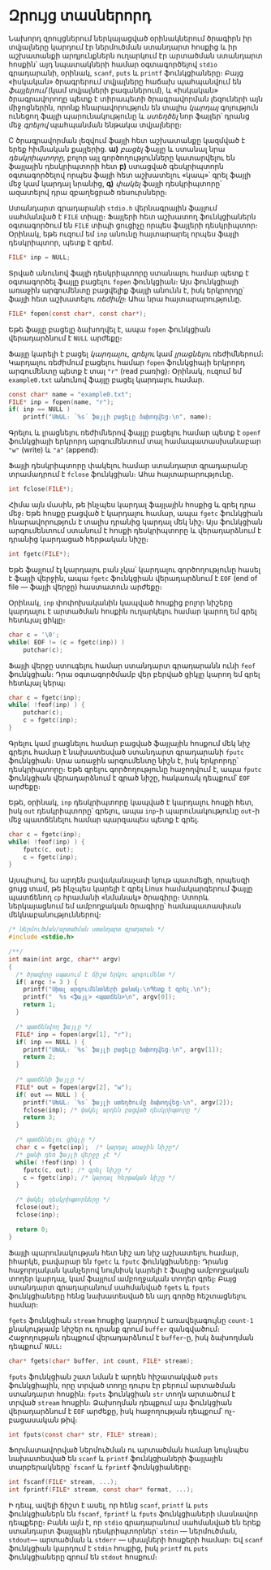 # Զրույց տասներորդ

Նախորդ զրույցներում ներկայացված օրինակներում ծրագիրն իր տվյալները կարդում էր ներմուծման ստանդարտ հոսքից և իր աշխատանքի արդյունքներն ուղարկում էր արտածման ստանդարտ հոսքին՝ այդ նպատակների համար օգտագործելով `stdio` գրադարանի, օրինակ, `scanf`, `puts` և `printf` ֆունկցիաները։ Բայց «իսկական» ծրագրերում տվյալները հաճախ պահպանվում են _ֆայլերում_ (կամ տվյալների բազաներում), և «իսկական» ծրագրավորողը պետք է տիրապետի ծրագրավորման լեզուների այն միջոցներին, որոնք հնարավորություն են տալիս _կարդալ_ գոյություն ունեցող ֆայլի պարունակությունը և _ստեղծել_ նոր ֆայլեր՝ դրանց մեջ _գրելով_ պահպանման ենթակա տվյալները։

C ծրագրավորման լեզվում ֆայլի հետ աշխատանքը կազմված է երեք հիմնական քայլերից․ __ա)__ _բացել_ ֆայլը և ստանալ նրա _դեսկրիպտորը_, բոլոր այլ գործողությունները կատարվելու են ֆայլային դեսկրիպտորի հետ __բ)__ ստացված գեսկրիպտորն օգտագործելով որպես ֆայլի հետ աշխատելու «կապ»՝ գրել ֆայլի մեջ կամ կարդալ նրանից, __գ)__ _փակել_ ֆայլի դեսկրիպտորը՝ ազատելով դրա զբաղեցրած ռեսուրսները։

Ստանդարտ գրադարանի `stdio.h` վերնագրային ֆայլում սահմանված է `FILE` տիպը։ Ֆայլերի հետ աշխատող ֆունկցիաներն օգտագործում են `FILE` տիպի ցուցիչը որպես ֆայլերի դեսկրիպտոր։ Օրինակ, եթե ուզում եմ `inp` անունը հայտարարել որպես ֆայլի դեսկրիպտոր, պետք է գրեմ․

```c
FILE* inp = NULL;
```

Տրված անունով ֆայլի դեսկրիպտորը ստանալու համար պետք է օգտագործել ֆայլը բացելու `fopen` ֆունկցիան։ Այս ֆունկցիայի առաջին արգումենտը բացվելիք ֆայլի անունն է, իսկ երկրորդը՝ ֆայլի հետ աշխատելու _ռեժիմը_։ Ահա նրա հայտարարությունը․

```c
FILE* fopen(const char*, const char*);
```

Եթե ֆայլը բացելը ձախողվել է, ապա `fopen` ֆունկցիան վերադարձնում է `NULL` արժեքը։

Ֆայլը կարելի է բացել _կարդալու_, _գրելու_ կամ _լրացնելու_ ռեժիմներում։ Կարդալու ռեժիմում բացելու համար `fopen` ֆունկցիայի երկրորդ արգումենտը պետք է տալ `"r"` (read բառից)։ Օրինակ, ուզում եմ `example0.txt` անունով ֆայլը բացել կարդալու համար․

```c
const char* name = "example0.txt";
FILE* inp = fopen(name, "r");
if( inp == NULL )
    printf("ՍԽԱԼ։ ՝%s՝ ֆայլի բացելը ձախողվեց։\n", name);
```

Գրելու և լրացնելու ռեժիմներով ֆայլը բացելու համար պետք է `openf` ֆունկցիայի երկրորդ արգումենտում տալ համապատասխանաբար `"w"` (write) և `"a"` (append)։

Ֆայլի դեսկրիպտորը փակելու համար ստանդարտ գրադարանը տրամադրում է `fclose` ֆունկցիան։ Ահա հայտարարությունը․

```c
int fclose(FILE*);
```

Հիմա այն մասին, թե ինչպես կարդալ ֆայլային հոսքից և գրել դրա մեջ։ Եթե հոսքը բացված է կարդալու համար, ապա `fgetc` ֆունկցիան հնարավորություն է տալիս դրանից կարդալ մեկ նիշ։ Այս ֆունկցիան արգումենտում ստանում է հոսքի դեսկրիպտորը և վերադարձնում է դրանից կարդացած հերթական նիշը։ 

```c
int fgetc(FILE*);
```

Եթե ֆայլում էլ կարդալու բան չկա՝ կարդալու գործողությունը հասել է ֆայլի վերջին, ապա `fgetc` ֆունկցիան վերադարձնում է `EOF` (end of file ― ֆայլի վերջը) հաստատուն արժեքը։

Օրինակ, `inp` փոփոխականին կապված հոսքից բոլոր նիշերը կարդալու է արտածման հոսքին ուղարկելու համար կարող եմ գրել հետևյալ ցիկլը։

```c
char c = '\0';
while( EOF != (c = fgetc(inp)) )
    putchar(c);
```

Ֆայլի վերջը ստուգելու համար ստանդարտ գրադարանն ունի `feof` ֆունկցիան։ Դրա օգտագործմամբ վեր բերված ցիկլը կարող եմ գրել հետևյալ կերպ։

```c
char c = fgetc(inp);
while( !feof(inp) ) {
    putchar(c);
    c = fgetc(inp);
}
```

Գրելու կամ լրացնելու համար բացված ֆայլային հոսքում մեկ նիշ գրելու համար է նախատեսված ստանդարտ գրադարանի `fputc` ֆունկցիան։ Սրա առաջին արգումենտը նիշն է, իսկ երկրորդը՝ դեսկրիպտորը։ Եթե գրելու գործողությունը հաջողվում է, ապա `fputc` ֆունկցիան վերադարձնում է գրած նիշը, հակառակ դեպքում՝ `EOF` արժեքը։

Եթե, օրինակ, `inp` դեսկրիպտորը կապված է կարդալու հոսքի հետ, իսկ `out` դեսկրիպտորը՝ գրելու, ապա `inp`-ի պարունակությունը `out`-ի մեջ պատճենելու համար պարզապես պետք է գրել․

```c
char c = fgetc(inp);
while( !feof(inp) ) {
    fputc(c, out);
    c = fgetc(inp);
}
```

Այսպիսով, ես արդեն բավականաչափ նյութ պատմեցի, որպեսզի ցույց տամ, թե ինչպես կարելի է գրել Linux համակարգերում ֆայլը պատճենող `cp` հրամանի «նմանակ» ծրագիրը։ Ստորև ներկայացնում եմ ամբողջական ծրագիրը՝ համապատասխան մեկնաբանություններով։

```c
/* ներմուծման/արտածման ստանդարտ գրադարան */
#include <stdio.h>

/**/
int main(int argc, char** argv)
{
  /* ծրագիրը սպասում է ճիշտ երկու արգումենտ */
  if( argc != 3 ) {
    printf("Սխալ արգումենտների քանակ։\nՊետք է գրել․\n");
    printf("  %s <ֆայլ> <պատճեն>\n", argv[0]);
    return 1;
  }

  /* պատճենվող ֆայլը */
  FILE* inp = fopen(argv[1], "r");
  if( inp == NULL ) {
    printf("ՍԽԱԼ։ `%s` ֆայլի բացելը ձախողվեց։\n", argv[1]);
    return 2;
  }
  
  /* պատճենի ֆայլը */
  FILE* out = fopen(argv[2], "w");
  if( out == NULL ) {
    printf("ՍԽԱԼ։ `%s` ֆայլի ստեղծումը ձախողվեց։\n", argv[2]);
    fclose(inp); /* փակել արդեն բացված դեսկրիպտորը */
    return 3;
  }

  /* պատճենելու ցիկլը */
  char c = fgetc(inp);  /* կարդալ առաջին նիշը*/
  /* քանի դեռ ֆայլի վերջը չէ */
  while( !feof(inp) ) {
    fputc(c, out); /* գրել նիշը */
    c = fgetc(inp); /* կարդալ հերթական նիշը */
  }

  /* փակել դեսկրիպտորները */
  fclose(out);
  fclose(inp);

  return 0;
}
```

Ֆայլի պարունակության հետ նիշ առ նիշ աշխատելու համար, իհարկե, բավարար են `fgetc` և `fputc` ֆունկցիաները։ Դրանց հաջորդական կանչերով նույնիսկ կարելի է ֆայլից ամբողջական տողեր կարդալ, կամ ֆայլում ամբողջական տողեր գրել։ Բայց ստանդարտ գրադարանում սահմանված `fgets` և `fputs` ֆունկցիաները հենց նախատեսված են այդ գործը հեշտացնելու համար։

`fgets` ֆունկցիան `stream` հոսքից կարդում է առավելագույնը `count-1` քնակությամբ նիշեր ու դրանք գրում `buffer` զանգվածում։ Հաջողության դեպքում վերադարձնում է `buffer`-ը, իսկ ձախողման դեպքում՝ `NULL`։

```c
char* fgets(char* buffer, int count, FILE* stream);
```

`fputs` ֆունկցիան շատ նման է արդեն հիշատակված `puts` ֆունկցիային, որը տրված տողը դուրս էր բերում արտածման ստանդարտ հոսքին։ `fputs` ֆունկցիան `str` տողն արտածում է տրված `stream` հոսքին։ Ձախողման դեպքում այս ֆունկցիան վերադարձնում է `EOF` արժեքը, իսկ հաջողության դեպքում՝ ոչ-բացասական թիվ։

```c
int fputs(const char* str, FILE* stream);
```

Ֆորմատավորված ներմուծման ու արտածման համար նույնպես նախատեսված են `scanf` և `printf` ֆունկցիաների ֆայլային տարբերակները՝ `fscanf` և `fprintf` ֆունկցիաները։

```c
int fscanf(FILE* stream, ...);
int fprintf(FILE* stream, const char* format, ...);
```

Ի դեպ, ավելի ճիշտ է ասել, որ հենց `scanf`, `printf` և `puts` ֆունկցիաներն են `fscanf`, `fprintf` և `fputs` ֆունկցիաների մասնավոր դեպքերը։ Բանն այն է, որ `stdio` գրադարանում սահմանված են երեք ստանդարտ ֆայլային դեսկրիպտորներ՝ `stdin` ― ներմուծման, `stdout`― արտածման և `stderr` ― սխալների հոսքերի համար։ Եվ `scanf` ֆունկցիան կարդում է `stdin` հոսքից, իսկ `printf` ու `puts` ֆունկցիաները գրում են `stdout` հոսքում։




